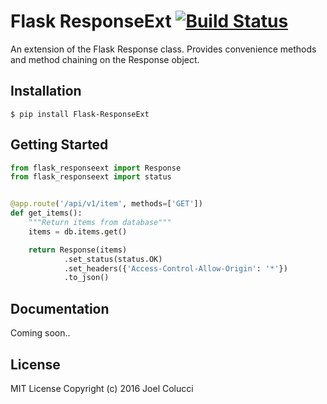# Flask ResponseExt [![Build Status](https://travis-ci.org/joelcolucci/flask-responseext.svg?branch=master)](https://travis-ci.org/joelcolucci/flask-responseext)
An extension of the Flask Response class. Provides convenience methods and method chaining on the Response object.

## Installation
```
$ pip install Flask-ResponseExt
```

## Getting Started
```python
from flask_responseext import Response
from flask_responseext import status


@app.route('/api/v1/item', methods=['GET'])
def get_items():
    """Return items from database"""
    items = db.items.get()

    return Response(items)
            .set_status(status.OK)
            .set_headers({'Access-Control-Allow-Origin': '*'})
            .to_json()
```

## Documentation
Coming soon..

## License
MIT License Copyright (c) 2016 Joel Colucci

